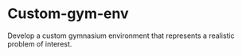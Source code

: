# Custom-gym-env
Develop a custom gymnasium environment that represents a realistic problem of interest.
